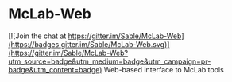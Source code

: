 # McLab-Web

[![Join the chat at https://gitter.im/Sable/McLab-Web](https://badges.gitter.im/Sable/McLab-Web.svg)](https://gitter.im/Sable/McLab-Web?utm_source=badge&utm_medium=badge&utm_campaign=pr-badge&utm_content=badge)
Web-based interface to McLab tools
